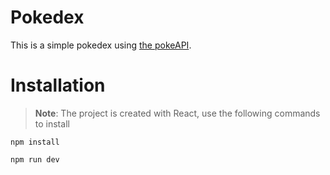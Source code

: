 
# Pokedex


This is a simple pokedex using [the pokeAPI](https://pokeapi.co/).

# Installation

> **Note**: The project is created with React, use the following commands to install


```shell
npm install
```

```shell
npm run dev
```

